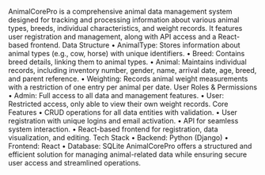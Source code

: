 AnimalCorePro is a comprehensive animal data management system designed for tracking and processing information about various animal types, breeds, individual characteristics, and weight records. It features user registration and management, along with API access and a React-based frontend.
Data Structure
•	AnimalType: Stores information about animal types (e.g., cow, horse) with unique identifiers.
•	Breed: Contains breed details, linking them to animal types.
•	Animal: Maintains individual records, including inventory number, gender, name, arrival date, age, breed, and parent reference.
•	Weighting: Records animal weight measurements with a restriction of one entry per animal per date.
User Roles & Permissions
•	Admin: Full access to all data and management features.
•	User: Restricted access, only able to view their own weight records.
Core Features
•	CRUD operations for all data entities with validation.
•	User registration with unique logins and email activation.
•	API for seamless system interaction.
•	React-based frontend for registration, data visualization, and editing.
Tech Stack
•	Backend: Python (Django)
•	Frontend: React
•	Database: SQLite
AnimalCorePro offers a structured and efficient solution for managing animal-related data while ensuring secure user access and streamlined operations.
